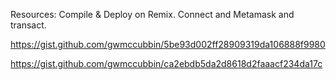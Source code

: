 
Resources:
Compile & Deploy on Remix. Connect and Metamask and transact.

https://gist.github.com/gwmccubbin/5be93d002ff28909319da106888f9980


https://gist.github.com/gwmccubbin/ca2ebdb5da2d8618d2faaacf234da17c